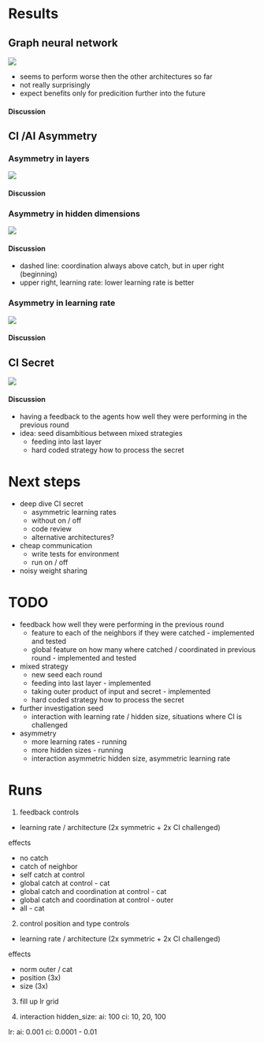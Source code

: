 # Results

## Graph neural network

![](../../runs/gnn/test1/plot/mean.png)

* seems to perform worse then the other architectures so far
* not really surprisingly
* expect benefits only for predicition further into the future

#### Discussion

## CI /AI Asymmetry

### Asymmetry in layers

![](../../runs/attention/asymmetric_layer/plot/mean.png)

#### Discussion

### Asymmetry in hidden dimensions

![](../../runs/attention/asymmetric_hidden/plot/mean.png)

#### Discussion
* dashed line: coordination always above catch, but in uper right (beginning)
* upper right, learning rate: lower learning rate is better

### Asymmetry in learning rate

![](../../runs/attention/asymmetric_lr/plot/mean.png)

#### Discussion

## CI Secret

![](../../runs/seed/test1/plot/mean.png)

#### Discussion

* having a feedback to the agents how well they were performing in the previous round
* idea: seed disambitious between mixed strategies
    * feeding into last layer
    * hard coded strategy how to process the secret


# Next steps
* deep dive CI secret
    * asymmetric learning rates
    * without on / off
    * code review
    * alternative architectures?
* cheap communication
    * write tests for environment
    * run on / off
* noisy weight sharing

# TODO
* feedback how well they were performing in the previous round
    * feature to each of the neighbors if they were catched - implemented and tested
    * global feature on how many where catched / coordinated in previous round - implemented and tested
* mixed strategy
    * new seed each round
    * feeding into last layer - implemented
    * taking outer product of input and secret - implemented
    * hard coded strategy how to process the secret
* further investigation seed 
    * interaction with learning rate / hidden size, situations where CI is challenged
* asymmetry
    * more learning rates - running
    * more hidden sizes - running
    * interaction asymmetric hidden size, asymmetric learning rate

# Runs
1. feedback
controls
* learning rate / architecture (2x symmetric + 2x CI challenged)

effects 
* no catch
* catch of neighbor
* self catch at control
* global catch at control - cat
* global catch and coordination at control - cat
* global catch and coordination at control - outer
* all - cat

2. control position and type
controls
* learning rate / architecture (2x symmetric + 2x CI challenged)

effects
* norm outer / cat
* position (3x)
* size (3x)

3. fill up lr grid

4. interaction
hidden_size:
ai: 100
ci: 10, 20, 100

lr:
ai: 0.001
ci: 0.0001 - 0.01
